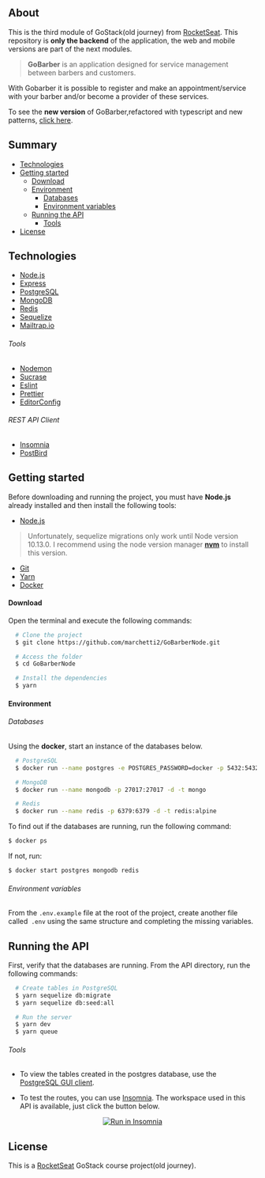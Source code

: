 <h2>About</h2>

This is the third module of GoStack(old journey) from [RocketSeat](https://rocketseat.com.br/). 
This repository is **only the backend** of the application, the web and mobile versions are part of the next modules.

> **GoBarber** is an application designed for service management between barbers and customers.

With Gobarber it is possible to register and make an appointment/service with your barber and/or become a provider of these services.

To see the **new version** of GoBarber,refactored with typescript and new patterns, [click here](https://github.com/marchetti2/GobarberNodeNewJourney).

<h2>Summary</h2>

- [Technologies](#technologies)
- [Getting started](#started)
  - [Download](#download)
  - [Environment](#environment)
    - [Databases](#databases)
    - [Environment variables](#variables)
  - [Running the API](#running)
    - [Tools](#tools)
- [License](#license)

<h2 id="technologies">Technologies</h2>

- [Node.js](https://nodejs.org/en/)
- [Express](http://expressjs.com/)
- [PostgreSQL](https://hub.docker.com/_/postgres)
- [MongoDB](https://hub.docker.com/_/mongo)
- [Redis](https://hub.docker.com/_/redis)
- [Sequelize](https://sequelize.org/)
- [Mailtrap.io](https://mailtrap.io/)

<h6>Tools</h6>

- [Nodemon](https://nodemon.io/)
- [Sucrase](https://github.com/alangpierce/sucrase)
- [Eslint](https://eslint.org/)
- [Prettier](https://prettier.io/)
- [EditorConfig](https://editorconfig.org/)

<h6>REST API Client</h6>

- [Insomnia](https://insomnia.rest/)
- [PostBird](https://www.electronjs.org/apps/postbird)

<h2 id="started">Getting started</h2>

Before downloading and running the project, you must have **Node.js** already installed and then install the following tools: 

- [Node.js](https://nodejs.org/en/)

> Unfortunately, sequelize migrations only work until Node version 10.13.0. I recommend using the node version manager **[nvm](https://github.com/nvm-sh/nvm)** to install this version.

- [Git](https://git-scm.com/)
- [Yarn](https://yarnpkg.com/)
- [Docker](https://www.docker.com/get-started)

<h4 id="download">Download</h4>

Open the terminal and execute the following commands: 

```bash
  # Clone the project
  $ git clone https://github.com/marchetti2/GoBarberNode.git

  # Access the folder
  $ cd GoBarberNode

  # Install the dependencies
  $ yarn
```
<h4 id="environment">Environment</h4>

<h6 id="databases">Databases</h6>

Using the **docker**, start an instance of the databases below.

```bash
  # PostgreSQL 
  $ docker run --name postgres -e POSTGRES_PASSWORD=docker -p 5432:5432 -d postgres

  # MongoDB
  $ docker run --name mongodb -p 27017:27017 -d -t mongo

  # Redis
  $ docker run --name redis -p 6379:6379 -d -t redis:alpine
```
To find out if the databases are running, run the following command:
```bash
$ docker ps
```
If not, run:

```bash
$ docker start postgres mongodb redis
```
<h6 id="variables">Environment variables</h6>

From the `.env.example` file at the root of the project, create another file called` .env` using the same structure and completing the missing variables.

<h2 id="running">Running the API</h2>

First, verify that the databases are running. From the API directory, run the following commands:

```bash
  # Create tables in PostgreSQL
  $ yarn sequelize db:migrate
  $ yarn sequelize db:seed:all

  # Run the server
  $ yarn dev
  $ yarn queue
```
<h6 id="tools">Tools</h6>

- To view the tables created in the postgres database, use the [PostgreSQL GUI client](https://www.electronjs.org/apps/postbird).

- To test the routes, you can use [Insomnia](https://insomnia.rest/). The workspace used in this API is available, just click the button below. 
<p align="center">
<a href="https://insomnia.rest/run/?label=goBarber&uri=https%3A%2F%2Fgist.githubusercontent.com%2Fmarchetti2%2F7a60dfab137a9e7c474e51f9a7f4a9ae%2Fraw%2F89d6dee8d369f66165407dbfc201d945e5785f40%2FgoBarber.json" target="_blank"><img src="https://insomnia.rest/images/run.svg" alt="Run in Insomnia"></a>
</p>

<h2 id="license">License</h2>

This is a [RocketSeat](https://rocketseat.com.br) GoStack course project(old journey).
